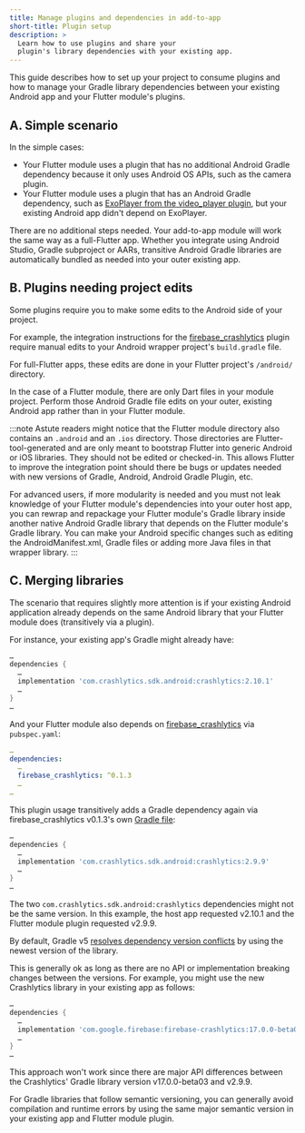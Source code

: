 ```yaml
---
title: Manage plugins and dependencies in add-to-app
short-title: Plugin setup
description: >
  Learn how to use plugins and share your 
  plugin's library dependencies with your existing app.
---
```


This guide describes how to set up your project to consume
plugins and how to manage your Gradle library dependencies
between your existing Android app and your Flutter module's plugins.

## A. Simple scenario

In the simple cases:

* Your Flutter module uses a plugin that has no additional
  Android Gradle dependency because it only uses Android OS
  APIs, such as the camera plugin.
* Your Flutter module uses a plugin that has an Android
  Gradle dependency, such as
  [ExoPlayer from the video_player plugin][],
  but your existing Android app didn't depend on ExoPlayer.

There are no additional steps needed. Your add-to-app
module will work the same way as a full-Flutter app.
Whether you integrate using Android Studio, 
Gradle subproject or AARs,
transitive Android Gradle libraries are automatically
bundled as needed into your outer existing app.

## B. Plugins needing project edits

Some plugins require you to make some edits to the
Android side of your project.

For example, the integration instructions for the
[firebase_crashlytics][] plugin require manual
edits to your Android wrapper project's `build.gradle` file.

For full-Flutter apps, these edits are done in your
Flutter project's `/android/` directory.

In the case of a Flutter module, there are only Dart
files in your module project. Perform those Android
Gradle file edits on your outer, existing Android
app rather than in your Flutter module.

:::note
Astute readers might notice that the Flutter module
directory also contains an `.android` and an
`.ios` directory. Those directories are Flutter-tool-generated
and are only meant to bootstrap Flutter into generic
Android or iOS libraries. They should not be edited or checked-in.
This allows Flutter to improve the integration point should
there be bugs or updates needed with new versions of Gradle,
Android, Android Gradle Plugin, etc.

For advanced users, if more modularity is needed and you must
not leak knowledge of your Flutter module's dependencies into
your outer host app, you can rewrap and repackage your Flutter
module's Gradle library inside another native Android Gradle
library that depends on the Flutter module's Gradle library.
You can make your Android specific changes such as editing the
AndroidManifest.xml, Gradle files or adding more Java files
in that wrapper library.
:::

## C. Merging libraries

The scenario that requires slightly more attention is if
your existing Android application already depends on the
same Android library that your Flutter module
does (transitively via a plugin).

For instance, your existing app's Gradle might already have:

<?code-excerpt title="ExistingApp/app/build.gradle"?>
```gradle
…
dependencies {
  …
  implementation 'com.crashlytics.sdk.android:crashlytics:2.10.1'
  …
}
…
```

And your Flutter module also depends on
[firebase_crashlytics][] via `pubspec.yaml`:

<?code-excerpt title="flutter_module/pubspec.yaml"?>
```yaml
…
dependencies:
  …
  firebase_crashlytics: ^0.1.3
  …
…
```

This plugin usage transitively adds a Gradle dependency again via
firebase_crashlytics v0.1.3's own [Gradle file][]:

<?code-excerpt title="firebase_crashlytics_via_pub/android/build.gradle"?>
```gradle
…
dependencies {
  …
  implementation 'com.crashlytics.sdk.android:crashlytics:2.9.9'
  …
}
…
```

The two `com.crashlytics.sdk.android:crashlytics` dependencies
might not be the same version. In this example,
the host app requested v2.10.1 and the Flutter
module plugin requested v2.9.9.

By default, Gradle v5
[resolves dependency version conflicts][]
by using the newest version of the library.

This is generally ok as long as there are no API
or implementation breaking changes between the versions.
For example, you might use the new Crashlytics library
in your existing app as follows:

<?code-excerpt title="ExistingApp/app/build.gradle"?>
```gradle
…
dependencies {
  …
  implementation 'com.google.firebase:firebase-crashlytics:17.0.0-beta03
  …
}
…
```

This approach won't work since there are major API differences
between the Crashlytics' Gradle library version
v17.0.0-beta03 and v2.9.9.

For Gradle libraries that follow semantic versioning,
you can generally avoid compilation and runtime errors
by using the same major semantic version in your
existing app and Flutter module plugin.


[ExoPlayer from the video_player plugin]: {{site.repo.packages}}/blob/main/packages/video_player/video_player_android/android/build.gradle
[firebase_crashlytics]: {{site.pub}}/packages/firebase_crashlytics
[Gradle file]: {{site.github}}/firebase/flutterfire/blob/bdb95fcacf7cf077d162d2f267eee54a8b0be3bc/packages/firebase_crashlytics/android/build.gradle#L40
[resolves dependency version conflicts]: https://docs.gradle.org/current/userguide/dependency_resolution.html#sub:resolution-strategy

